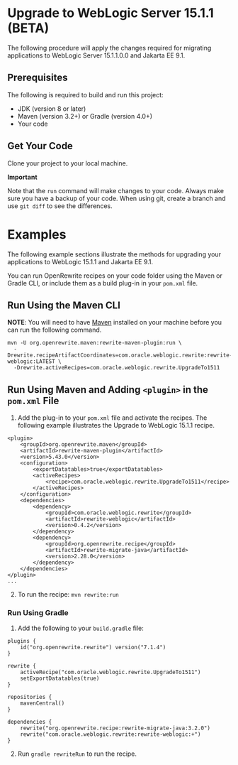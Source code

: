 # Upgrade to WebLogic Server 15.1.1 (BETA)

The following procedure will apply the changes required for migrating applications to WebLogic Server 15.1.1.0.0 and Jakarta EE 9.1.

## Prerequisites

The following is required to build and run this project:

- JDK (version 8 or later)
- Maven (version 3.2+) or Gradle (version 4.0+)
- Your code

## Get Your Code

Clone your project to your local machine.

**Important**

Note that the `run` command will make changes to your code. Always make sure you have a backup of your code. When using git, create a branch and use `git diff` to see the differences.

# Examples

The following example sections illustrate the methods for upgrading your applications to WebLogic 15.1.1 and Jakarta EE 9.1.

You can run OpenRewrite recipes on your code folder using the Maven or Gradle CLI, or include them as a build plug-in in your `pom.xml` file.

## Run Using the Maven CLI

**NOTE**: You will need to have [Maven](https://maven.apache.org/download.cgi) installed on your machine before you can run the following command.

```
mvn -U org.openrewrite.maven:rewrite-maven-plugin:run \
  -Drewrite.recipeArtifactCoordinates=com.oracle.weblogic.rewrite:rewrite-weblogic:LATEST \
  -Drewrite.activeRecipes=com.oracle.weblogic.rewrite.UpgradeTo1511
```

## Run Using Maven and Adding `<plugin>` in the `pom.xml` File

1. Add the plug-in to your `pom.xml` file and activate the recipes. The following example illustrates the Upgrade to WebLogic 15.1.1 recipe.

```
<plugin>
    <groupId>org.openrewrite.maven</groupId>
    <artifactId>rewrite-maven-plugin</artifactId>
    <version>5.43.0</version>
    <configuration>
        <exportDatatables>true</exportDatatables>
        <activeRecipes>
            <recipe>com.oracle.weblogic.rewrite.UpgradeTo1511</recipe>
        </activeRecipes>
    </configuration>
    <dependencies>
        <dependency>
            <groupId>com.oracle.weblogic.rewrite</groupId>
            <artifactId>rewrite-weblogic</artifactId>
            <version>0.4.2</version>
        </dependency>
        <dependency>
            <groupId>org.openrewrite.recipe</groupId>
            <artifactId>rewrite-migrate-java</artifactId>
            <version>2.28.0</version>
        </dependency>
    </dependencies>
</plugin>
...
```

2. To run the recipe: `mvn rewrite:run`

### Run Using Gradle

1. Add the following to your `build.gradle` file:

```
plugins {
    id("org.openrewrite.rewrite") version("7.1.4")
}

rewrite {
    activeRecipe("com.oracle.weblogic.rewrite.UpgradeTo1511")
    setExportDatatables(true)
}

repositories {
    mavenCentral()
}

dependencies {
    rewrite("org.openrewrite.recipe:rewrite-migrate-java:3.2.0")
    rewrite("com.oracle.weblogic.rewrite:rewrite-weblogic:+")
}
```
2. Run `gradle rewriteRun` to run the recipe.
